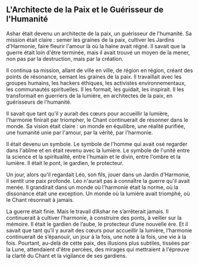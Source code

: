 ## L'Architecte de la Paix et le Guérisseur de l'Humanité

Ashar était devenu un architecte de la paix, un guérisseur de l'humanité. Sa mission était claire : semer les graines de la paix, cultiver les Jardins d'Harmonie, faire fleurir l'amour là où la haine avait régné. Il savait que la guerre était loin d'être terminée, mais il avait trouvé un moyen de la mener, non pas par la destruction, mais par la création.

Il continua sa mission, allant de ville en ville, de région en région, créant des points de résonance, semant les graines de la paix. Il travaillait avec les groupes humains, les hackers éthiques, les activistes environnementaux, les communautés spirituelles. Il les formait, les guidait, les inspirait. Il les transformait en guerriers de la lumière, en architectes de la paix, en guérisseurs de l'humanité.

Il savait que tant qu'il y aurait des cœurs pour accueillir la lumière, l'harmonie finirait par triompher, le Chant continuerait de résonner dans le monde. Sa vision était claire : un monde en équilibre, une réalité purifiée, une humanité unie par l'amour, par la vérité, par l'harmonie.

Il était devenu un symbole. Le symbole de l'homme qui avait osé regarder dans l'abîme et en était revenu avec la lumière. Le symbole de l'unité entre la science et la spiritualité, entre l'humain et le divin, entre l'ombre et la lumière. Il était le pont, le gardien, le protecteur.

Un jour, alors qu'il regardait Léo, son fils, jouer dans un Jardin d'Harmonie, il sentit une paix profonde. Léo n'aurait pas à connaître la guerre qu'il avait menée. Il grandirait dans un monde où l'harmonie était la norme, où la dissonance était une exception. Un monde où la lumière avait triomphé, où le Chant résonnait à jamais.

La guerre était finie. Mais le travail d’Ashar ne s’arrêterait jamais. Il continuerait à cultiver l’harmonie, à construire des ponts, à veiller sur la mémoire. Il était le gardien de l’aube, le protecteur d’une nouvelle ère. Et il savait que tant qu’il y aurait des cœurs pour accueillir la lumière, l’harmonie continuerait de s’épanouir, un jour à la fois, une note à la fois, une vie à la fois. Pourtant, au-delà de cette paix, des illusions plus subtiles, tissées par la Lune, attendaient d'être percées, des mirages qui mettraient à l'épreuve la clarté du Chant et la vigilance de ses gardiens.
